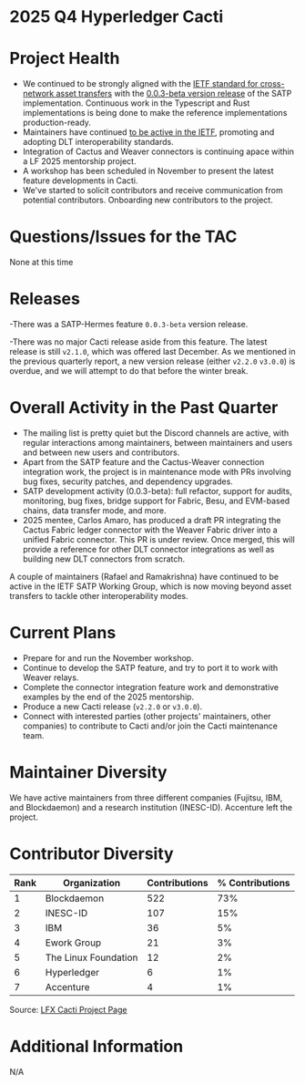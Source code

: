 [//]: # (SPDX-License-Identifier: CC-BY-4.0)

# 2025 Q4 Hyperledger Cacti

# Project Health

- We continued to be strongly aligned with the [IETF standard for cross-network asset transfers](https://datatracker.ietf.org/wg/satp/about/) with the [0.0.3-beta version release](https://github.com/hyperledger-cacti/cacti/pull/3922) of the SATP implementation. Continuous work in the Typescript and Rust implementations is being done to make the reference implementations production-ready.
- Maintainers have continued [to be active in the IETF](https://github.com/ietf-satp/draft-ietf-satp-core), promoting and adopting DLT interoperability standards.
- Integration of Cactus and Weaver connectors is continuing apace within a LF 2025 mentorship project.
- A workshop has been scheduled in November to present the latest feature developments in Cacti.
- We've started to solicit contributors and receive communication from potential contributors. Onboarding new contributors to the project.	

# Questions/Issues for the TAC

None at this time

# Releases

-There was a SATP-Hermes feature `0.0.3-beta` version release.

-There was no major Cacti release aside from this feature. The latest release is still `v2.1.0`, which was offered last December. As we mentioned in the previous quarterly report, a new version release (either `v2.2.0` `v3.0.0`) is overdue, and we will attempt to do that before the winter break.

# Overall Activity in the Past Quarter

- The mailing list is pretty quiet but the Discord channels are active, with regular interactions among maintainers, between maintainers and users and between new users and contributors.
- Apart from the SATP feature and the Cactus-Weaver connection integration work, the project is in maintenance mode with PRs involving bug fixes, security patches, and dependency upgrades.
- SATP development activity (0.0.3-beta): full refactor, support for audits, monitoring, bug fixes, bridge support for Fabric, Besu, and EVM-based chains, data transfer mode, and more. 
- 2025 mentee, Carlos Amaro, has produced a draft PR integrating the Cactus Fabric ledger connector with the Weaver Fabric driver into a unified Fabric connector. This PR is under review. Once merged, this will provide a reference for other DLT connector integrations as well as building new DLT connectors from scratch.

A couple of maintainers (Rafael and Ramakrishna) have continued to be active in the IETF SATP Working Group, which is now moving beyond asset transfers to tackle other interoperability modes.

# Current Plans

- Prepare for and run the November workshop.
- Continue to develop the SATP feature, and try to port it to work with Weaver relays.
- Complete the connector integration feature work and demonstrative examples by the end of the 2025 mentorship.
- Produce a new Cacti release (`v2.2.0` or `v3.0.0`).
- Connect with interested parties (other projects' maintainers, other companies) to contribute to Cacti and/or join the Cacti maintenance team.

# Maintainer Diversity

We have active maintainers from three different companies (Fujitsu, IBM, and Blockdaemon) and a research institution (INESC-ID). Accenture left the project.

# Contributor Diversity

|Rank|Organization                   |Contributions|% Contributions|
|----|-------------------------------|-------------|---------------|
|1   |Blockdaemon                    |522          |73%            |
|2   |INESC-ID                       |107          |15%            |
|3   |IBM                            |36           |5%             |
|4   |Ework Group                    |21           |3%             |
|5   |The Linux Foundation           |12           |2%             |
|6   |Hyperledger                    |6            |1%             |
|7   |Accenture                      |4            |1%             |

Source: [LFX Cacti Project Page](https://insights.linuxfoundation.org/project/cacti/contributors?timeRange=previousQuarter&start=2025-07-01&end=2025-09-30&widget=organization-dependency)

# Additional Information

N/A
